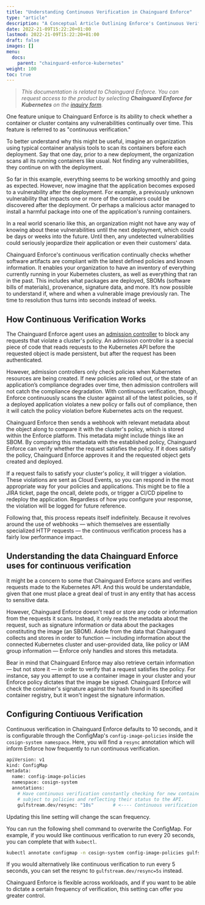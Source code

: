```yaml
---
title: "Understanding Continuous Verification in Chainguard Enforce"
type: "article"
description: "A Conceptual Article Outlining Enforce's Continuous Verification Feature"
date: 2022-21-09T15:22:20+01:00
lastmod: 2022-21-09T15:22:20+01:00
draft: false
images: []
menu:
  docs:
    parent: "chainguard-enforce-kubernetes"
weight: 100
toc: true
---
```


> _This documentation is related to Chainguard Enforce. You can request access to the product by selecting **Chainguard Enforce for Kubernetes** on the [inquiry form](https://www.chainguard.dev/get-demo?utm_source=docs)._

One feature unique to Chainguard Enforce is its ability to check whether a container or cluster contains any vulnerabilities continually over time. This feature is referred to as "continuous verification."

To better understand why this might be useful, imagine an organization using typical container analysis tools to scan its containers before each deployment. Say that one day, prior to a new deployment, the organization scans all its running containers like usual. Not finding any vulnerabilities, they continue on with the deployment.

So far in this example, everything seems to be working smoothly and going as expected. However, now imagine that the application becomes exposed to a vulnerability after the deployment. For example, a previously unknown vulnerability that impacts one or more of the containers could be discovered after the deployment. Or perhaps a malicious actor managed to install a harmful package into one of the application's running containers. 

In a real world scenario like this, an organization might not have any way of knowing about these vulnerabilities until the next deployment, which could be days or weeks into the future. Until then, any undetected vulnerabilities could seriously jeopardize their application or even their customers' data.

Chainguard Enforce's continuous verification continually checks whether software artifacts are compliant with the latest defined policies and known information. It enables your organization to have an inventory of everything currently running in your Kubernetes clusters, as well as everything that ran in the past. This includes what packages are deployed, SBOMs (software bills of materials), provenance, signature data, and more. It’s now possible to understand if, where and when a vulnerable image previously ran. The time to resolution thus turns into seconds instead of weeks.


## How Continuous Verification Works

The Chainguard Enforce agent uses an [admission controller](https://kubernetes.io/docs/reference/access-authn-authz/admission-controllers/) to block any requests that violate a cluster's policy. An admission controller is a special piece of code that reads requests to the Kubernetes API before the requested object is made persistent, but after the request has been authenticated.

However, admission controllers only check policies when Kubernetes resources are being created. If new policies are rolled out, or the state of an application’s compliance degrades over time, then admission controllers will not catch the compliance degradation. With continuous verification, though, Enforce continuously scans the cluster against all of the latest policies, so if a deployed application violates a new policy or falls out of compliance, then it will catch the policy violation before Kubernetes acts on the request. 

Chainguard Enforce then sends a webhook with relevant metadata about the object along to compare it with the cluster's policy, which is stored within the Enforce platform. This metadata might include things like an SBOM. By comparing this metadata with the established policy, Chainguard Enforce can verify whether the request satisfies the policy. If it does satisfy the policy, Chainguard Enforce approves it and the requested object gets created and deployed.

If a request fails to satisfy your cluster's policy, it will trigger a violation. These violations are sent as Cloud Events, so you can respond in the most appropriate way for your policies and applications. This might be to file a JIRA ticket, page the oncall, delete pods, or trigger a CI/CD pipeline to redeploy the application. Regardless of how you configure your response, the violation will be logged for future reference.

Following that, this process repeats itself indefinitely. Because it revolves around the use of webhooks — which themselves are essentially specialized HTTP requests — the continuous verification process has a fairly low performance impact. 


## Understanding the data Chainguard Enforce uses for continuous verification

It might be a concern to some that Chainguard Enforce scans and verifies requests made to the Kubernetes API. And this would be understandable, given that one must place a great deal of trust in any entity that has access to sensitive data. 

However, Chainguard Enforce doesn't read or store any code or information from the requests it scans. Instead, it only reads the metadata about the request, such as signature information or data about the packages constituting the image (an SBOM). Aside from the data that Chainguard collects and stores in order to function — including information about the connected Kubernetes cluster and user-provided data, like policy or IAM group information — Enforce only handles and stores this metadata.

Bear in mind that Chainguard Enforce may also retrieve certain information — but not store it — in order to verify that a request satisfies the policy. For instance, say you attempt to use a container image in your cluster and your Enforce policy dictates that the image be signed. Chainguard Enforce will check the container's signature against the hash found in its specified container registry, but it won't ingest the signature information.

## Configuring Contiuous Verification

Continuous verification in Chainguard Enforce defaults to 10 seconds, and it is configurable through the ConfigMap's `config-image-policies` inside the `cosign-system namespace`. Here, you will find a `resync` annotation which will inform Enforce how frequently to run continuous verification.

```sh
apiVersion: v1
kind: ConfigMap
metadata:
  name: config-image-policies
  namespace: cosign-system
  annotations:
    # Have continuous verification constantly checking for new containers
    # subject to policies and reflecting their status to the API.
    gulfstream.dev/resync: "10s"       # <---- Continuous verification is set at this line
```

Updating this line setting will change the scan frequency.

You can run the following shell command to overwrite the ConfigMap. For example, if you would like continuous verification to run every 20 seconds, you can complete that with `kubectl`.

```sh
kubectl annotate configmap -n cosign-system config-image-policies gulfstream.dev/resync=20s --overwrite
```

If you would alternatively like continuous verification to run every 5 seconds, you can set the resync to `gulfstream.dev/resync=5s` instead.

Chainguard Enforce is flexible across workloads, and if you want to be able to dictate a certain frequency of verification, this setting can offer you greater control. 
